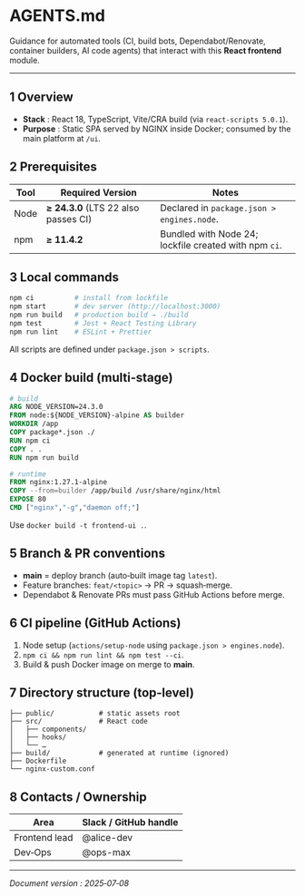 # AGENTS.md

Guidance for automated tools (CI, build bots, Dependabot/Renovate, container builders, AI code agents) that interact with this **React frontend** module.

---

## 1 Overview

* **Stack** : React 18, TypeScript, Vite/CRA build (via `react‑scripts 5.0.1`).
* **Purpose** : Static SPA served by NGINX inside Docker; consumed by the main platform at `/ui`.

## 2 Prerequisites

| Tool | Required Version                     | Notes                                                 |
| ---- | ------------------------------------ | ----------------------------------------------------- |
| Node | **≥ 24.3.0** (LTS 22 also passes CI) | Declared in `package.json > engines.node`.            |
| npm  | **≥ 11.4.2**                         | Bundled with Node 24; lockfile created with npm `ci`. |

## 3 Local commands

```bash
npm ci          # install from lockfile
npm start       # dev server (http://localhost:3000)
npm run build   # production build → ./build
npm test        # Jest + React Testing Library
npm run lint    # ESLint + Prettier
```

All scripts are defined under `package.json > scripts`.

## 4 Docker build (multi‑stage)

```dockerfile
# build
ARG NODE_VERSION=24.3.0
FROM node:${NODE_VERSION}-alpine AS builder
WORKDIR /app
COPY package*.json ./
RUN npm ci
COPY . .
RUN npm run build

# runtime
FROM nginx:1.27.1-alpine
COPY --from=builder /app/build /usr/share/nginx/html
EXPOSE 80
CMD ["nginx","-g","daemon off;"]
```

Use `docker build -t frontend-ui .`.

## 5 Branch & PR conventions

* **main** = deploy branch (auto‑built image tag `latest`).
* Feature branches: `feat/<topic>`  → PR → squash‑merge.
* Dependabot & Renovate PRs must pass GitHub Actions before merge.

## 6 CI pipeline (GitHub Actions)

1. Node setup (`actions/setup-node` using `package.json > engines.node`).
2. `npm ci && npm run lint && npm test --ci`.
3. Build & push Docker image on merge to **main**.

## 7 Directory structure (top‑level)

```
├── public/           # static assets root
├── src/              # React code
│   ├── components/
│   ├── hooks/
│   └── …
├── build/            # generated at runtime (ignored)
├── Dockerfile
└── nginx-custom.conf
```

## 8 Contacts / Ownership

| Area          | Slack / GitHub handle |
| ------------- | --------------------- |
| Frontend lead | @alice-dev            |
| Dev‑Ops       | @ops-max              |

---

*Document version : 2025‑07‑08*
